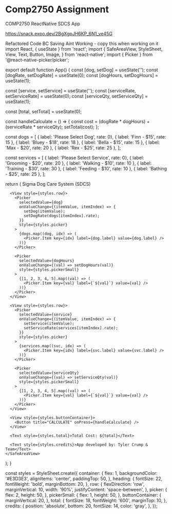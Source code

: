 # Comp2750 Assignment
COMP2750 ReactNative SDCS App

https://snack.expo.dev/2BgXgpJH6KP_6N1_ve45G

Refactored Code BC Saving Aint Working - copy this when working on it
import React, { useState } from 'react';
import {
  SafeAreaView,
  StyleSheet,
  View,
  Text,
  Button,
  Image,
} from 'react-native';
import { Picker } from '@react-native-picker/picker';

export default function App() {
  const [dog, setDog] = useState('');
  const [dogRate, setDogRate] = useState(0);
  const [dogHours, setDogHours] = useState(1);

  const [service, setService] = useState('');
  const [serviceRate, setServiceRate] = useState(0);
  const [serviceQty, setServiceQty] = useState(1);

  const [total, setTotal] = useState(0);

  const handleCalculate = () => {
    const cost = (dogRate * dogHours) + (serviceRate * serviceQty);
    setTotal(cost);
  };

  const dogs = [
    { label: 'Please Select Dog', rate: 0},
    { label: 'Finn - $15', rate: 15 },
    { label: 'Bluey - $18', rate: 18 },
    { label: 'Bella - $15', rate: 15 },
    { label: 'Max - $20', rate: 20 },
    { label: 'Rex - $25', rate: 25 },
  ];

  const services = [
    { label: 'Please Select Service', rate: 0},
    { label: 'Grooming - $20', rate: 20 },
    { label: 'Walking - $10', rate: 10 },
    { label: 'Training - $30', rate: 30 },
    { label: 'Feeding - $10', rate: 10 },
    { label: 'Bathing - $25', rate: 25 },
  ];

  return (
    <SafeAreaView style={styles.container}>
      <Text style={styles.heading}>Sigma Dog Care System (SDCS)</Text>

      <View style={styles.row}>
        <Picker
          selectedValue={dog}
          onValueChange={(itemValue, itemIndex) => {
            setDog(itemValue);
            setDogRate(dogs[itemIndex].rate);
          }}
          style={styles.picker}
        >
          {dogs.map((dog, idx) => (
            <Picker.Item key={idx} label={dog.label} value={dog.label} />
          ))}
        </Picker>

        <Picker
          selectedValue={dogHours}
          onValueChange={(val) => setDogHours(val)}
          style={styles.pickerSmall}
        >
          {[1, 2, 3, 4, 5].map((val) => (
            <Picker.Item key={val} label={`${val}`} value={val} />
          ))}
        </Picker>
      </View>

      <View style={styles.row}>
        <Picker
          selectedValue={service}
          onValueChange={(itemValue, itemIndex) => {
            setService(itemValue);
            setServiceRate(services[itemIndex].rate);
          }}
          style={styles.picker}
        >
          {services.map((svc, idx) => (
            <Picker.Item key={idx} label={svc.label} value={svc.label} />
          ))}
        </Picker>

        <Picker
          selectedValue={serviceQty}
          onValueChange={(val) => setServiceQty(val)}
          style={styles.pickerSmall}
        >
          {[1, 2, 3, 4, 5].map((val) => (
            <Picker.Item key={val} label={`${val}`} value={val} />
          ))}
        </Picker>
      </View>

      <View style={styles.buttonContainer}>
        <Button title="CALCULATE" onPress={handleCalculate} />
      </View>

      <Text style={styles.total}>Total Cost: ${total}</Text>

      <Text style={styles.credits}>App developed by: Tyler Crump & Team</Text>
    </SafeAreaView>
  );
}

const styles = StyleSheet.create({
  container: {
    flex: 1,
    backgroundColor: '#E3D3E3',
    alignItems: 'center',
    paddingTop: 50,
  },
  heading: {
    fontSize: 22,
    fontWeight: 'bold',
    marginBottom: 20,
  },
  row: {
    flexDirection: 'row',
    marginVertical: 10,
    width: '90%',
    justifyContent: 'space-between',
  },
  picker: {
    flex: 2,
    height: 50,
  },
  pickerSmall: {
    flex: 1,
    height: 50,
  },
  buttonContainer: {
    marginVertical: 20,
  },
  total: {
    fontSize: 18,
    fontWeight: '600',
    marginTop: 10,
  },
  credits: {
    position: 'absolute',
    bottom: 20,
    fontSize: 14,
    color: 'gray',
  },
});
